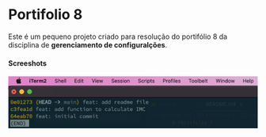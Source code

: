 # Portifolio 8

Este é um pequeno projeto criado para resolução do portifólio 8 da disciplina de **gerenciamento de configuralções**.

#### Screeshots
<p></p>

<img src="./git-log.png" alt="Git log">